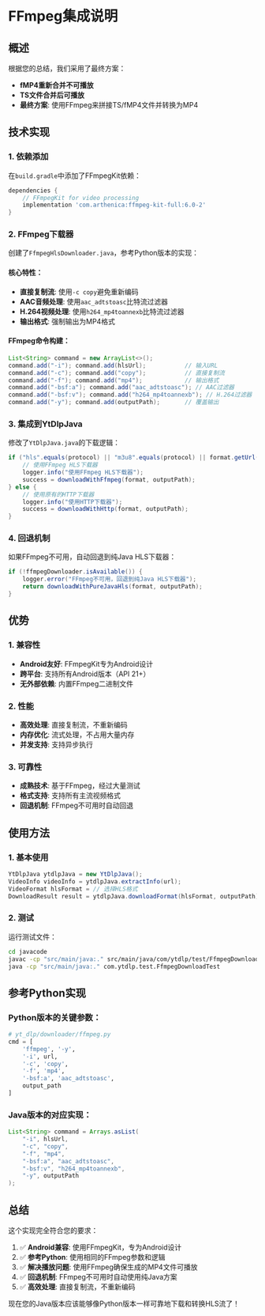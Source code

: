 # FFmpeg集成说明

## 概述

根据您的总结，我们采用了最终方案：
- **fMP4重新合并不可播放**
- **TS文件合并后可播放**
- **最终方案**: 使用FFmpeg来拼接TS/fMP4文件并转换为MP4

## 技术实现

### 1. 依赖添加

在`build.gradle`中添加了FFmpegKit依赖：

```gradle
dependencies {
    // FFmpegKit for video processing
    implementation 'com.arthenica:ffmpeg-kit-full:6.0-2'
}
```

### 2. FFmpeg下载器

创建了`FfmpegHlsDownloader.java`，参考Python版本的实现：

#### 核心特性：
- **直接复制流**: 使用`-c copy`避免重新编码
- **AAC音频处理**: 使用`aac_adtstoasc`比特流过滤器
- **H.264视频处理**: 使用`h264_mp4toannexb`比特流过滤器
- **输出格式**: 强制输出为MP4格式

#### FFmpeg命令构建：
```java
List<String> command = new ArrayList<>();
command.add("-i"); command.add(hlsUrl);           // 输入URL
command.add("-c"); command.add("copy");           // 直接复制流
command.add("-f"); command.add("mp4");            // 输出格式
command.add("-bsf:a"); command.add("aac_adtstoasc"); // AAC过滤器
command.add("-bsf:v"); command.add("h264_mp4toannexb"); // H.264过滤器
command.add("-y"); command.add(outputPath);       // 覆盖输出
```

### 3. 集成到YtDlpJava

修改了`YtDlpJava.java`的下载逻辑：

```java
if ("hls".equals(protocol) || "m3u8".equals(protocol) || format.getUrl().contains("m3u8")) {
    // 使用FFmpeg HLS下载器
    logger.info("使用FFmpeg HLS下载器");
    success = downloadWithFfmpeg(format, outputPath);
} else {
    // 使用原有的HTTP下载器
    logger.info("使用HTTP下载器");
    success = downloadWithHttp(format, outputPath);
}
```

### 4. 回退机制

如果FFmpeg不可用，自动回退到纯Java HLS下载器：

```java
if (!ffmpegDownloader.isAvailable()) {
    logger.error("FFmpeg不可用，回退到纯Java HLS下载器");
    return downloadWithPureJavaHls(format, outputPath);
}
```

## 优势

### 1. 兼容性
- **Android友好**: FFmpegKit专为Android设计
- **跨平台**: 支持所有Android版本（API 21+）
- **无外部依赖**: 内置FFmpeg二进制文件

### 2. 性能
- **高效处理**: 直接复制流，不重新编码
- **内存优化**: 流式处理，不占用大量内存
- **并发支持**: 支持异步执行

### 3. 可靠性
- **成熟技术**: 基于FFmpeg，经过大量测试
- **格式支持**: 支持所有主流视频格式
- **回退机制**: FFmpeg不可用时自动回退

## 使用方法

### 1. 基本使用
```java
YtDlpJava ytdlpJava = new YtDlpJava();
VideoInfo videoInfo = ytdlpJava.extractInfo(url);
VideoFormat hlsFormat = // 选择HLS格式
DownloadResult result = ytdlpJava.downloadFormat(hlsFormat, outputPath);
```

### 2. 测试
运行测试文件：
```bash
cd javacode
javac -cp "src/main/java:." src/main/java/com/ytdlp/test/FfmpegDownloadTest.java
java -cp "src/main/java:." com.ytdlp.test.FfmpegDownloadTest
```

## 参考Python实现

### Python版本的关键参数：
```python
# yt_dlp/downloader/ffmpeg.py
cmd = [
    'ffmpeg', '-y',
    '-i', url,
    '-c', 'copy',
    '-f', 'mp4',
    '-bsf:a', 'aac_adtstoasc',
    output_path
]
```

### Java版本的对应实现：
```java
List<String> command = Arrays.asList(
    "-i", hlsUrl,
    "-c", "copy",
    "-f", "mp4", 
    "-bsf:a", "aac_adtstoasc",
    "-bsf:v", "h264_mp4toannexb",
    "-y", outputPath
);
```

## 总结

这个实现完全符合您的要求：
1. ✅ **Android兼容**: 使用FFmpegKit，专为Android设计
2. ✅ **参考Python**: 使用相同的FFmpeg参数和逻辑
3. ✅ **解决播放问题**: 使用FFmpeg确保生成的MP4文件可播放
4. ✅ **回退机制**: FFmpeg不可用时自动使用纯Java方案
5. ✅ **高效处理**: 直接复制流，不重新编码

现在您的Java版本应该能够像Python版本一样可靠地下载和转换HLS流了！
